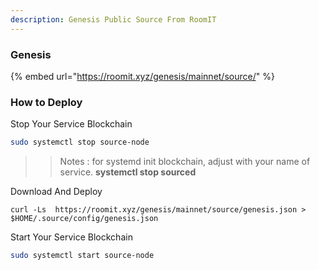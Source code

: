 ```yaml
---
description: Genesis Public Source From RoomIT
---
```


### Genesis

{%  embed url="https://roomit.xyz/genesis/mainnet/source/" %}


### How to Deploy

Stop Your Service Blockchain
```bash
sudo systemctl stop source-node
```
>> Notes : for systemd init blockchain, adjust with your name of service. __systemctl stop sourced__


Download And Deploy
```
curl -Ls  https://roomit.xyz/genesis/mainnet/source/genesis.json > $HOME/.source/config/genesis.json 
```

Start Your Service Blockchain
```bash
sudo systemctl start source-node
```